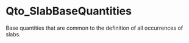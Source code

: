 # Qto_SlabBaseQuantities

Base quantities that are common to the definition of all occurrences of slabs.
